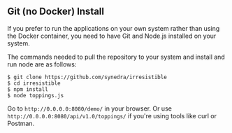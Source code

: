 ## Git (no Docker) Install

If you prefer to run the applications on your own system rather than using the Docker container, you need to have Git and Node.js installed on your system. 

The commands needed to pull the repository to your system and install and run node are as follows:

	$ git clone https://github.com/synedra/irresistible
	$ cd irresistible
	$ npm install 
	$ node toppings.js

Go to `http://0.0.0.0:8080/demo/` in your browser. Or use `http://0.0.0.0:8080/api/v1.0/toppings/` if you're using tools like curl or Postman.
